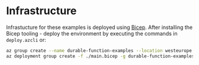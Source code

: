 # Infrastructure

Infrastucture for these examples is deployed using [Bicep](https://github.com/Azure/bicep). 
After installing the Bicep tooling - deploy the environment by executing the commands in `deploy.azcli` or:

```bash
az group create --name durable-function-examples --location westeurope 
az deployment group create -f ./main.bicep -g durable-function-examples
```
